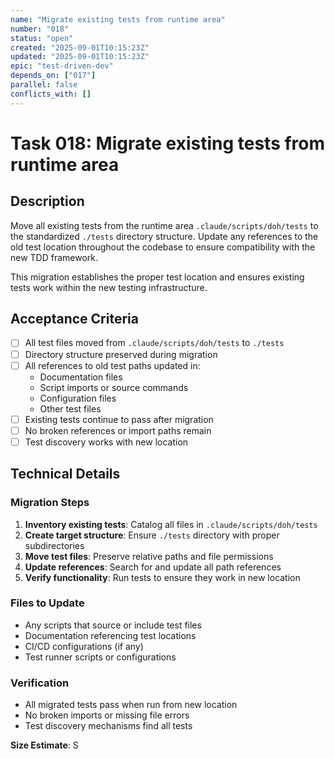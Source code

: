 ```yaml
---
name: "Migrate existing tests from runtime area"
number: "018"
status: "open"
created: "2025-09-01T10:15:23Z"
updated: "2025-09-01T10:15:23Z"
epic: "test-driven-dev"
depends_on: ["017"]
parallel: false
conflicts_with: []
---
```


# Task 018: Migrate existing tests from runtime area

## Description

Move all existing tests from the runtime area `.claude/scripts/doh/tests` to the standardized `./tests` directory structure. Update any references to the old test location throughout the codebase to ensure compatibility with the new TDD framework.

This migration establishes the proper test location and ensures existing tests work within the new testing infrastructure.

## Acceptance Criteria

- [ ] All test files moved from `.claude/scripts/doh/tests` to `./tests`
- [ ] Directory structure preserved during migration
- [ ] All references to old test paths updated in:
  - Documentation files
  - Script imports or source commands
  - Configuration files
  - Other test files
- [ ] Existing tests continue to pass after migration
- [ ] No broken references or import paths remain
- [ ] Test discovery works with new location

## Technical Details

### Migration Steps
1. **Inventory existing tests**: Catalog all files in `.claude/scripts/doh/tests`
2. **Create target structure**: Ensure `./tests` directory with proper subdirectories
3. **Move test files**: Preserve relative paths and file permissions
4. **Update references**: Search for and update all path references
5. **Verify functionality**: Run tests to ensure they work in new location

### Files to Update
- Any scripts that source or include test files
- Documentation referencing test locations
- CI/CD configurations (if any)
- Test runner scripts or configurations

### Verification
- All migrated tests pass when run from new location
- No broken imports or missing file errors
- Test discovery mechanisms find all tests

**Size Estimate**: S